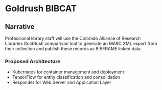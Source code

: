 #  Goldrush BIBCAT 

## Narrative
Professional library staff will use the Colorado Alliance of Research 
Libraries GoldRush comparison tool to generate an MARC XML export from 
their collection and publish these records as BIBFRAME linked data.

### Proposed Architecture 
*  Kubernates for container management and deployment
*  TensorFlow for entity classification and consolidation
*  Responder for Web Server and Application Layer

